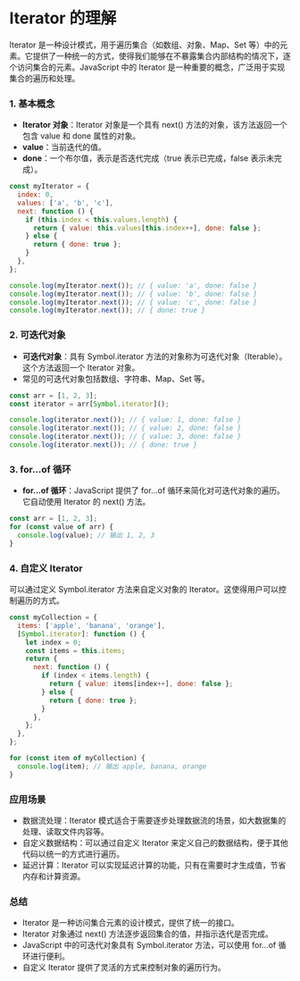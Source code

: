 # Iterator 的理解

Iterator 是一种设计模式，用于遍历集合（如数组、对象、Map、Set 等）中的元素。它提供了一种统一的方式，使得我们能够在不暴露集合内部结构的情况下，逐个访问集合的元素。JavaScript 中的 Iterator 是一种重要的概念，广泛用于实现集合的遍历和处理。

### 1. 基本概念

- **Iterator 对象**：Iterator 对象是一个具有 next() 方法的对象，该方法返回一个包含 value 和 done 属性的对象。
- **value**：当前迭代的值。
- **done**：一个布尔值，表示是否迭代完成（true 表示已完成，false 表示未完成）。

```js
const myIterator = {
  index: 0,
  values: ['a', 'b', 'c'],
  next: function () {
    if (this.index < this.values.length) {
      return { value: this.values[this.index++], done: false };
    } else {
      return { done: true };
    }
  },
};

console.log(myIterator.next()); // { value: 'a', done: false }
console.log(myIterator.next()); // { value: 'b', done: false }
console.log(myIterator.next()); // { value: 'c', done: false }
console.log(myIterator.next()); // { done: true }
```

### 2. 可迭代对象

- **可迭代对象**：具有 Symbol.iterator 方法的对象称为可迭代对象（Iterable）。这个方法返回一个 Iterator 对象。
- 常见的可迭代对象包括数组、字符串、Map、Set 等。

```js
const arr = [1, 2, 3];
const iterator = arr[Symbol.iterator]();

console.log(iterator.next()); // { value: 1, done: false }
console.log(iterator.next()); // { value: 2, done: false }
console.log(iterator.next()); // { value: 3, done: false }
console.log(iterator.next()); // { done: true }
```

### 3. for...of 循环

- **for...of 循环**：JavaScript 提供了 for...of 循环来简化对可迭代对象的遍历。它自动使用 Iterator 的 next() 方法。

```javascript
const arr = [1, 2, 3];
for (const value of arr) {
  console.log(value); // 输出 1, 2, 3
}
```

### 4. 自定义 Iterator

可以通过定义 Symbol.iterator 方法来自定义对象的 Iterator。这使得用户可以控制遍历的方式。

```js
const myCollection = {
  items: ['apple', 'banana', 'orange'],
  [Symbol.iterator]: function () {
    let index = 0;
    const items = this.items;
    return {
      next: function () {
        if (index < items.length) {
          return { value: items[index++], done: false };
        } else {
          return { done: true };
        }
      },
    };
  },
};

for (const item of myCollection) {
  console.log(item); // 输出 apple, banana, orange
}
```

### 应用场景

- 数据流处理：Iterator 模式适合于需要逐步处理数据流的场景，如大数据集的处理、读取文件内容等。
- 自定义数据结构：可以通过自定义 Iterator 来定义自己的数据结构，便于其他代码以统一的方式进行遍历。
- 延迟计算：Iterator 可以实现延迟计算的功能，只有在需要时才生成值，节省内存和计算资源。

### 总结

- Iterator 是一种访问集合元素的设计模式，提供了统一的接口。
- Iterator 对象通过 next() 方法逐步返回集合的值，并指示迭代是否完成。
- JavaScript 中的可迭代对象具有 Symbol.iterator 方法，可以使用 for...of 循环进行便利。
- 自定义 Iterator 提供了灵活的方式来控制对象的遍历行为。
